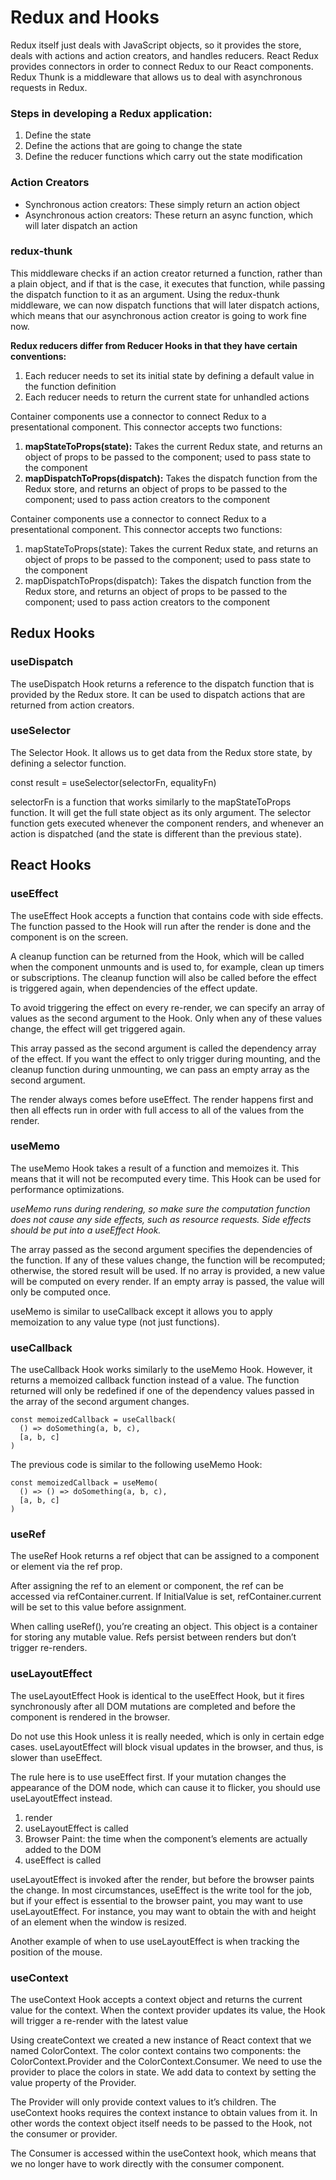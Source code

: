 <h1>Redux and Hooks</h1>

Redux itself just deals with JavaScript objects, so it provides the store, deals with actions and action creators, and handles reducers.
React Redux provides connectors in order to connect Redux to our React components.
Redux Thunk is a middleware that allows us to deal with asynchronous requests in Redux.

<h3>Steps in developing a Redux application:</h3>

1) Define the state
2) Define the actions that are going to change the state
3) Define the reducer functions which carry out the state modification

<h3>Action Creators</h3>

- Synchronous action creators: These simply return an action object
- Asynchronous action creators: These return an async function, which will later dispatch an action

<h3>redux-thunk</h3>
This middleware checks if an action creator returned a function, rather than a plain object, and if that is the case, it executes that function, while passing the dispatch function to it as an argument.
Using the redux-thunk middleware, we can now dispatch functions that will later dispatch actions, which means that our asynchronous action creator is going to work fine now.

**Redux reducers differ from Reducer Hooks in that they have certain conventions:**
1) Each reducer needs to set its initial state by defining a default value in the function definition
2) Each reducer needs to return the current state for unhandled actions

Container components use a connector to connect Redux to a presentational component. This connector accepts two functions:
1) **mapStateToProps(state):** Takes the current Redux state, and returns an object of props to be passed to the component; used to pass state to the component
2) **mapDispatchToProps(dispatch):** Takes the dispatch function from the Redux store, and returns an object of props to be passed to the component; used to pass action creators to the component

Container components use a connector to connect Redux to a presentational component. This connector accepts two functions:
1) mapStateToProps(state): Takes the current Redux state, and returns an object of props to be passed to the component; used to pass state to the component
2) mapDispatchToProps(dispatch): Takes the dispatch function from the Redux store, and returns an object of props to be passed to the component; used to pass action creators to the component


<h2>Redux Hooks</h2>

<h3>useDispatch</h3>
The useDispatch Hook returns a reference to the dispatch function that is provided by the Redux store. It can be used to dispatch actions that are returned from action creators.

<h3>useSelector</h3>
The Selector Hook. It allows us to get data from the Redux store state, by defining a selector function.

const result = useSelector(selectorFn, equalityFn)

selectorFn is a function that works similarly to the mapStateToProps function. It will get the full state object as its only argument. The selector function gets executed whenever the component renders, and whenever an action is dispatched (and the state is different than the previous state).


<h2>React Hooks</h2>

<h3>useEffect</h3>
The useEffect Hook accepts a function that contains code with side effects. The function passed to the Hook will run after the render is done and the component is on the screen.

A cleanup function can be returned from the Hook, which will be called when the component unmounts and is used to, for example, clean up timers or subscriptions. The cleanup function will also be called before the effect is triggered again, when dependencies of the effect update.

To avoid triggering the effect on every re-render, we can specify an array of values as the second argument to the Hook. Only when any of these values change, the effect will get triggered again.

This array passed as the second argument is called the dependency array of the effect. If you want the effect to only trigger during mounting, and the cleanup function during unmounting, we can pass an empty array as the second argument.

The render always comes before useEffect. The render happens first and then all effects run in order with full access to all of the values from the render. 

<h3>useMemo</h3>
The useMemo Hook takes a result of a function and memoizes it. This means that it will not be recomputed every time. This Hook can be used for performance optimizations.

*useMemo runs during rendering, so make sure the computation function does not cause any side effects, such as resource requests. Side effects should be put into a useEffect Hook.*

The array passed as the second argument specifies the dependencies of the function. If any of these values change, the function will be recomputed; otherwise, the stored result will be used. If no array is provided, a new value will be computed on every render. If an empty array is passed, the value will only be computed once.

useMemo is similar to useCallback except it allows you to apply memoization to any value type (not just functions). 

<h3>useCallback</h3>
The useCallback Hook works similarly to the useMemo Hook. However, it returns a memoized callback function instead of a value. The function returned will only be redefined if one of the dependency values passed in the array of the second argument changes.

```
const memoizedCallback = useCallback(
  () => doSomething(a, b, c),
  [a, b, c]
)
```

The previous code is similar to the following useMemo Hook:

```
const memoizedCallback = useMemo(
  () => () => doSomething(a, b, c),
  [a, b, c]
)
```

<h3>useRef</h3>
The useRef Hook returns a ref object that can be assigned to a component or element via the ref prop.

After assigning the ref to an element or component, the ref can be accessed via refContainer.current. If InitialValue is set, refContainer.current will be set to this value before assignment.

When calling useRef(), you’re creating an object. This object is a container for storing any mutable value. Refs persist between renders but don’t trigger re-renders.

<h3>useLayoutEffect</h3>
The useLayoutEffect Hook is identical to the useEffect Hook, but it fires synchronously after all DOM mutations are completed and before the component is rendered in the browser.

Do not use this Hook unless it is really needed, which is only in certain edge cases. useLayoutEffect will block visual updates in the browser, and thus, is slower than useEffect.

The rule here is to use useEffect first. If your mutation changes the appearance of the DOM node, which can cause it to flicker, you should use useLayoutEffect instead.

1) render
2) useLayoutEffect is called
3) Browser Paint: the time when the component’s elements are actually added to the DOM
4) useEffect is called

useLayoutEffect is invoked after the render, but before the browser paints the change. In most circumstances, useEffect is the write tool for the job, but if your effect is essential to the browser paint, you may want to use useLayoutEffect. For instance, you may want to obtain the with and height of an element when the window is resized.

Another example of when to use useLayoutEffect is when tracking the position of the mouse.

<h3>useContext</h3>
The useContext Hook accepts a context object and returns the current value for the context. When the context provider updates its value, the Hook will trigger a re-render with the latest value

Using createContext we created a new instance of React context that we named ColorContext. The color context contains two components: the ColorContext.Provider and the ColorContext.Consumer. We need to use the provider to place the colors in state. We add data to context by setting the value property of the Provider.

The Provider will only provide context values to it’s children. The useContext hooks requires the context instance to obtain values from it. In other words the context object itself needs to be passed to the Hook, not the consumer or provider.

The Consumer is accessed within the useContext hook, which means that we no longer have to work directly with the consumer component.



